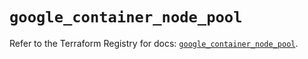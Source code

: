 # `google_container_node_pool`

Refer to the Terraform Registry for docs: [`google_container_node_pool`](https://registry.terraform.io/providers/hashicorp/google/5.17.0/docs/resources/container_node_pool).
